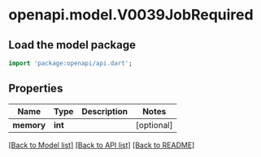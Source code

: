 # openapi.model.V0039JobRequired

## Load the model package
```dart
import 'package:openapi/api.dart';
```

## Properties
Name | Type | Description | Notes
------------ | ------------- | ------------- | -------------
**memory** | **int** |  | [optional] 

[[Back to Model list]](../README.md#documentation-for-models) [[Back to API list]](../README.md#documentation-for-api-endpoints) [[Back to README]](../README.md)


